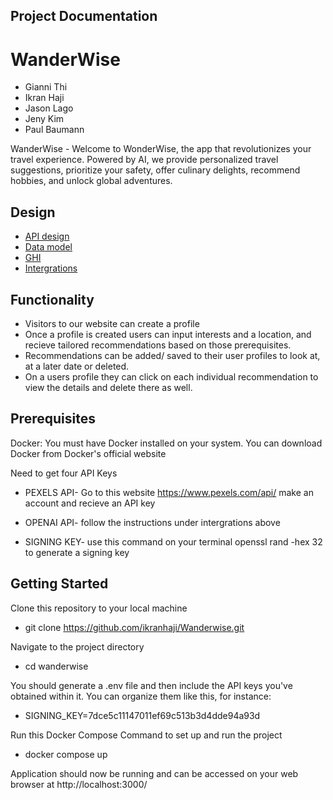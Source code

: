 ## Project Documentation

# WanderWise

- Gianni Thi
- Ikran Haji
- Jason Lago
- Jeny Kim
- Paul Baumann

WanderWise - Welcome to WonderWise, the app that revolutionizes your travel experience. Powered by AI, we provide personalized travel suggestions, prioritize your safety, offer culinary delights, recommend hobbies, and unlock global adventures.

## Design

- [API design](APIdesign.MD)
- [Data model](Datamodel.MD)
- [GHI](GHI.MD)
- [Intergrations](Integrations.MD)

## Functionality

- Visitors to our website can create a profile
- Once a profile is created users can input interests and a location,
  and recieve tailored recommendations based on those prerequisites.
- Recommendations can be added/ saved to their user profiles to look at, at a later date or deleted.
- On a users profile they can click on each individual recommendation to view the
  details and delete there as well.



## Prerequisites
Docker: You must have Docker installed on your system. You can download Docker from Docker's official website

Need to get four API Keys
- PEXELS API- Go to this website https://www.pexels.com/api/ make an account and recieve an API key

- OPENAI API- follow the instructions under intergrations above

- SIGNING KEY- use this command on your terminal openssl rand -hex 32 to generate a signing key

## Getting Started
Clone this repository to your local machine
- git clone https://github.com/ikranhaji/Wanderwise.git

Navigate to the project directory
- cd wanderwise

You should generate a .env file and then include the API keys you've obtained within it. You can organize them like this, for instance:

- SIGNING_KEY=7dce5c11147011ef69c513b3d4dde94a93d

Run this Docker Compose Command to set up and run the project
- docker compose up

Application should now be running and can be accessed on your web browser at http://localhost:3000/
